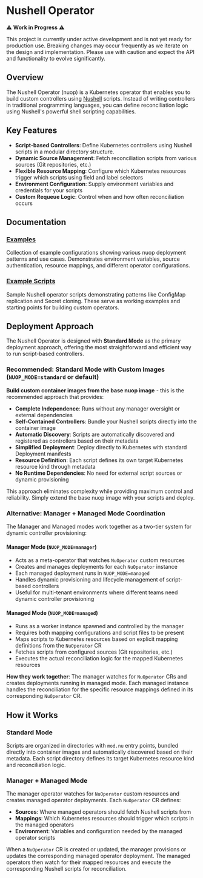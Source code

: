 # Nushell Operator

⚠️ **Work in Progress** ⚠️

This project is currently under active development and is not yet ready for production use. Breaking changes may occur frequently as we iterate on the design and implementation. Please use with caution and expect the API and functionality to evolve significantly.

## Overview

The Nushell Operator (nuop) is a Kubernetes operator that enables you to build custom controllers using [Nushell](https://www.nushell.sh/) scripts. Instead of writing controllers in traditional programming languages, you can define reconciliation logic using Nushell's powerful shell scripting capabilities.

## Key Features

- **Script-based Controllers**: Define Kubernetes controllers using Nushell scripts in a modular directory structure.
- **Dynamic Source Management**: Fetch reconciliation scripts from various sources (Git repositories, etc.)
- **Flexible Resource Mapping**: Configure which Kubernetes resources trigger which scripts using field and label selectors
- **Environment Configuration**: Supply environment variables and credentials for your scripts
- **Custom Requeue Logic**: Control when and how often reconciliation occurs

## Documentation

### [Examples](examples/README.md)
Collection of example configurations showing various nuop deployment patterns and use cases. Demonstrates environment variables, source authentication, resource mappings, and different operator configurations.

### [Example Scripts](operator/scripts/README.md)
Sample Nushell operator scripts demonstrating patterns like ConfigMap replication and Secret cloning. These serve as working examples and starting points for building custom operators.

## Deployment Approach

The Nushell Operator is designed with **Standard Mode** as the primary deployment approach, offering the most straightforward and efficient way to run script-based controllers.

### Recommended: Standard Mode with Custom Images (`NUOP_MODE=standard` or default)

**Build custom container images from the base nuop image** - this is the recommended approach that provides:

- **Complete Independence**: Runs without any manager oversight or external dependencies
- **Self-Contained Controllers**: Bundle your Nushell scripts directly into the container image
- **Automatic Discovery**: Scripts are automatically discovered and registered as controllers based on their metadata
- **Simplified Deployment**: Deploy directly to Kubernetes with standard Deployment manifests
- **Resource Definition**: Each script defines its own target Kubernetes resource kind through metadata
- **No Runtime Dependencies**: No need for external script sources or dynamic provisioning

This approach eliminates complexity while providing maximum control and reliability. Simply extend the base nuop image with your scripts and deploy.

### Alternative: Manager + Managed Mode Coordination

The Manager and Managed modes work together as a two-tier system for dynamic controller provisioning:

#### Manager Mode (`NUOP_MODE=manager`)
- Acts as a meta-operator that watches `NuOperator` custom resources
- Creates and manages deployments for each `NuOperator` instance
- Each managed deployment runs in `NUOP_MODE=managed`
- Handles dynamic provisioning and lifecycle management of script-based controllers
- Useful for multi-tenant environments where different teams need dynamic controller provisioning

#### Managed Mode (`NUOP_MODE=managed`)
- Runs as a worker instance spawned and controlled by the manager
- Requires both mapping configurations and script files to be present
- Maps scripts to Kubernetes resources based on explicit mapping definitions from the `NuOperator` CR
- Fetches scripts from configured sources (Git repositories, etc.)
- Executes the actual reconciliation logic for the mapped Kubernetes resources

**How they work together**: The manager watches for `NuOperator` CRs and creates deployments running in managed mode. Each managed instance handles the reconciliation for the specific resource mappings defined in its corresponding `NuOperator` CR.

## How it Works

### Standard Mode
Scripts are organized in directories with `mod.nu` entry points, bundled directly into container images and automatically discovered based on their metadata. Each script directory defines its target Kubernetes resource kind and reconciliation logic.

### Manager + Managed Mode
The manager operator watches for `NuOperator` custom resources and creates managed operator deployments. Each `NuOperator` CR defines:
- **Sources**: Where managed operators should fetch Nushell scripts from
- **Mappings**: Which Kubernetes resources should trigger which scripts in the managed operators
- **Environment**: Variables and configuration needed by the managed operator scripts

When a `NuOperator` CR is created or updated, the manager provisions or updates the corresponding managed operator deployment. The managed operators then watch for their mapped resources and execute the corresponding Nushell scripts for reconciliation.
